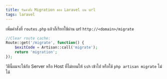 ```yaml
---
title: รันคำสั่ง Migration ของ Laravel บน url
tags: laravel
---
```


เพิ่มคำสั่งที่ `routes.php` แล้วก็เรียกใช้ผ่าน url `http://<domain>/migrate` 

```php
//Clear route cache:
Route::get('/migrate', function() {
    $exitCode = Artisan::call('migrate');
    return 'migration';
});
```

วิธีนี้ผมจะใช่กับ Server หรือ Host ที่ไม่ยอมให้่ `ssh` เข้าไป หรือใช้ `php artisan migrate` ไม่ได้
